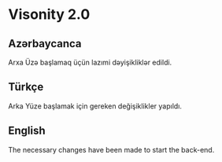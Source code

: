 # Visonity 2.0


## Azərbaycanca
Arxa Üzə başlamaq üçün lazımi dəyişikliklər edildi.

## Türkçe
Arka Yüze başlamak için gereken değişiklikler yapıldı.

## English
The necessary changes have been made to start the back-end.